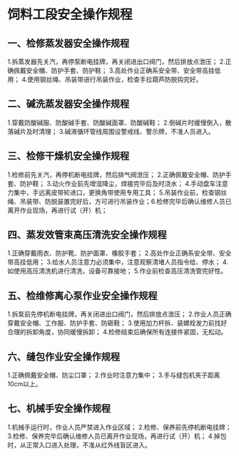 # 饲料工段安全操作规程

## 一、检修蒸发器安全操作规程
1.拆蒸发器先关汽，再停泵断电挂牌，再关闭进出口阀门，然后排放点泄压；
2.正确佩戴安全帽、防护手套、防护鞋；
3.高处作业正确系安全带、安全带高挂低用；
4.使用钢丝绳、吊装带进行吊装作业，检查手拉葫芦防脱钩完好。
## 二、碱洗蒸发器安全操作规程
1.穿戴防酸碱服、防酸碱手套、防酸碱面罩、防酸碱鞋；
2.倒碱片时缓慢倒入，散落碱片及时清理；
3.碱液循环管线周围设警戒线、警示牌，不准人员进入。
## 三、检修干燥机安全操作规程
1.检修前先关汽，再停机断电挂牌，然后排气阀泄压；
2.正确佩戴安全帽、防护手套、防护鞋；
3.动火作业前先增湿降尘，焊接完毕后及时浇水；
4.手动盘车注意力集中，手远离皮带轮进口，更换角带使用专用工具；
5.吊装作业前，检查钢丝绳、吊装带、防脱装置完好后，方可进行吊装作业；6.检修完毕后确认维修人员已离开作业现场，再进行试（开）机；
## 四、蒸发效管束高压清洗安全操作规程
1.正确穿戴雨衣、防护靴、防护面罩、橡胶手套；
2.高处作业正确系安全带、安全带高挂低用；
3.给水人员注意力必须集中，注意观察清堵人员指令给、停水；
4.如使用高压清洗机进行清洗，设备可靠接地；
5.作业前检查高压清洗管完好性。
## 五、检维修离心泵作业安全操作规程
1.拆泵前先停机断电挂牌，再关闭进出口阀门，然后排放点泄压；
2.作业人员正确穿戴安全帽、工作服、防护手套、防砸鞋；
3.使用加力杆拆、装螺栓发力前找好合理的拆卸角度，协同缓慢拆卸；
4.检修结束后确保所有连接件紧固，无松动。
## 六、缝包作业安全操作规程
1.正确佩戴安全帽、防尘口罩；
2.作业时注意力集中；
3.手与缝包机夹子距离10cm以上。
## 七、机械手安全操作规程
1.机械手运行时，作业人员严禁进入作业区域；
2.检修、保养前先停机断电挂牌；
3.检修、保养完毕后确认维修人员已离开作业现场，再进行试（开）机；
4.掉包时，从正常入口进入处理，不准从红外线盲区进入。
